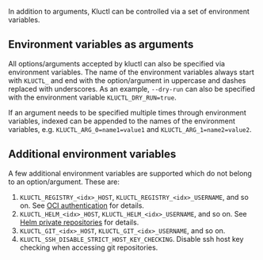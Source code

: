 <!-- This comment is uncommented when auto-synced to www-kluctl.io

---
title: "Environment Variables"
linkTitle: "Environment Variables"
weight: 2
description: >
    Controlling Kluctl via environment variables
---
-->

In addition to arguments, Kluctl can be controlled via a set of environment variables.

## Environment variables as arguments
All options/arguments accepted by kluctl can also be specified via environment variables. The name of the environment
variables always start with `KLUCTL_` and end with the option/argument in uppercase and dashes replaced with
underscores. As an example, `--dry-run` can also be specified with the environment variable
`KLUCTL_DRY_RUN=true`.

If an argument needs to be specified multiple times through environment variables, indexed can be appended to the
names of the environment variables, e.g. `KLUCTL_ARG_0=name1=value1` and `KLUCTL_ARG_1=name2=value2`.

## Additional environment variables
A few additional environment variables are supported which do not belong to an option/argument. These are:

1. `KLUCTL_REGISTRY_<idx>_HOST`, `KLUCTL_REGISTRY_<idx>_USERNAME`, and so on. See [OCI authentication](../deployments/oci.md#authentication) for details.
2. `KLUCTL_HELM_<idx>_HOST`, `KLUCTL_HELM_<idx>_USERNAME`, and so on. See [Helm private repositories](../deployments/helm.md#private-repositories) for details.
3. `KLUCTL_GIT_<idx>_HOST`, `KLUCTL_GIT_<idx>_USERNAME`, and so on.
4. `KLUCTL_SSH_DISABLE_STRICT_HOST_KEY_CHECKING`. Disable ssh host key checking when accessing git repositories.
